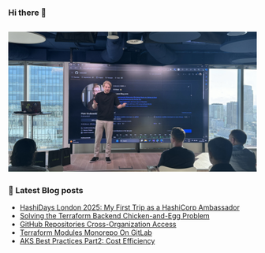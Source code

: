 ### Hi there 👋

![me at 16th birthday of WGUiSW community group meetup](https://github.com/krukowskid/krukowskid/blob/main/images/about-me.jpg)
---
### 📖 Latest Blog posts
<!-- CLOUDCHRONICLES:START -->
- [HashiDays London 2025: My First Trip as a HashiCorp Ambassador](https://cloudchronicles.blog/blog/HashiDays-London-2025-My-First-Trip-as-a-HashiCorp-Ambassador/)
- [Solving the Terraform Backend Chicken-and-Egg Problem](https://cloudchronicles.blog/blog/Solving-the-Terraform-Backend-Chicken-and-Egg-Problem/)
- [GitHub Repositories Cross-Organization Access](https://cloudchronicles.blog/blog/GitHub-Cross-Organization-Repository-Access/)
- [Terraform Modules Monorepo On GitLab](https://cloudchronicles.blog/blog/Terraform-Modules-Monorepo-On-GitLab/)
- [AKS Best Practices Part2: Cost Efficiency](https://cloudchronicles.blog/blog/AKS-Best-Practices-Part2-Cost-Efficiency/)
<!-- CLOUDCHRONICLES:END -->
